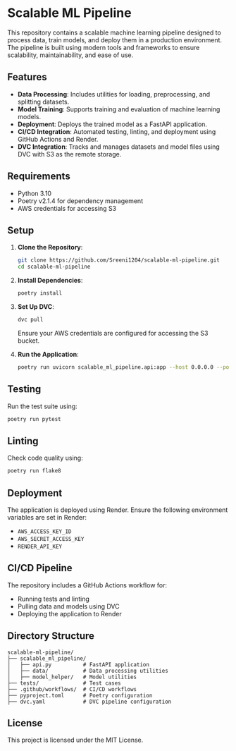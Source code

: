 # Scalable ML Pipeline

This repository contains a scalable machine learning pipeline designed to process data, train models, and deploy them in a production environment. The pipeline is built using modern tools and frameworks to ensure scalability, maintainability, and ease of use.

## Features
- **Data Processing**: Includes utilities for loading, preprocessing, and splitting datasets.
- **Model Training**: Supports training and evaluation of machine learning models.
- **Deployment**: Deploys the trained model as a FastAPI application.
- **CI/CD Integration**: Automated testing, linting, and deployment using GitHub Actions and Render.
- **DVC Integration**: Tracks and manages datasets and model files using DVC with S3 as the remote storage.

## Requirements
- Python 3.10
- Poetry v2.1.4 for dependency management
- AWS credentials for accessing S3

## Setup

1. **Clone the Repository**:
   ```bash
   git clone https://github.com/Sreeni1204/scalable-ml-pipeline.git
   cd scalable-ml-pipeline
   ```

2. **Install Dependencies**:
   ```bash
   poetry install
   ```

3. **Set Up DVC**:
   ```bash
   dvc pull
   ```
   Ensure your AWS credentials are configured for accessing the S3 bucket.

4. **Run the Application**:
   ```bash
   poetry run uvicorn scalable_ml_pipeline.api:app --host 0.0.0.0 --port 8000
   ```

## Testing
Run the test suite using:
```bash
poetry run pytest
```

## Linting
Check code quality using:
```bash
poetry run flake8
```

## Deployment
The application is deployed using Render. Ensure the following environment variables are set in Render:
- `AWS_ACCESS_KEY_ID`
- `AWS_SECRET_ACCESS_KEY`
- `RENDER_API_KEY`

## CI/CD Pipeline
The repository includes a GitHub Actions workflow for:
- Running tests and linting
- Pulling data and models using DVC
- Deploying the application to Render

## Directory Structure
```
scalable-ml-pipeline/
├── scalable_ml_pipeline/
│   ├── api.py          # FastAPI application
│   ├── data/           # Data processing utilities
│   ├── model_helper/   # Model utilities
├── tests/              # Test cases
├── .github/workflows/  # CI/CD workflows
├── pyproject.toml      # Poetry configuration
├── dvc.yaml            # DVC pipeline configuration
```

## License
This project is licensed under the MIT License.